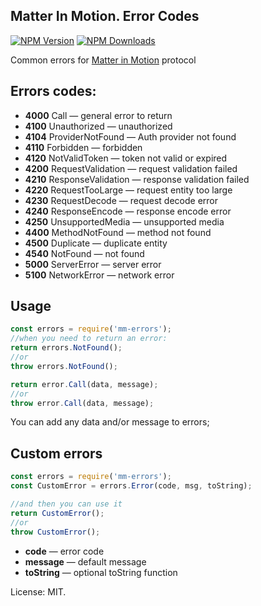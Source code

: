 ## Matter In Motion. Error Codes

[![NPM Version](https://img.shields.io/npm/v/mm-errors.svg?style=flat-square)](https://www.npmjs.com/package/mm-errors)
[![NPM Downloads](https://img.shields.io/npm/dt/mm-errors.svg?style=flat-square)](https://www.npmjs.com/package/mm-errors)

Common errors for [Matter in Motion](http://https://github.com/matter-in-motion/mm) protocol

## Errors codes:

* **4000** Call — general error to return
* **4100** Unauthorized — unauthorized
* **4104** ProviderNotFound — Auth provider not found
* **4110** Forbidden — forbidden
* **4120** NotValidToken — token not valid or expired
* **4200** RequestValidation — request validation failed
* **4210** ResponseValidation — response validation failed
* **4220** RequestTooLarge — request entity too large
* **4230** RequestDecode — request decode error
* **4240** ResponseEncode — response encode error
* **4250** UnsupportedMedia — unsupported media
* **4400** MethodNotFound — method not found
* **4500** Duplicate — duplicate entity
* **4540** NotFound — not found
* **5000** ServerError — server error
* **5100** NetworkError — network error

## Usage
```js
const errors = require('mm-errors');
//when you need to return an error:
return errors.NotFound();
//or
throw errors.NotFound();
```

```js
return error.Call(data, message);
//or
throw error.Call(data, message);
```

You can add any data and/or message to errors;

## Custom errors
```js
const errors = require('mm-errors');
const CustomError = errors.Error(code, msg, toString);

//and then you can use it
return CustomError();
//or
throw CustomError();
```

* **code** — error code
* **message** — default message
* **toString** — optional toString function


License: MIT.
